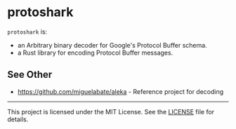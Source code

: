 # protoshark

`protoshark` is:

- an Arbitrary binary decoder for Google's Protocol Buffer schema.
- a Rust library for encoding Protocol Buffer messages.

## See Other

- https://github.com/miguelabate/aleka - Reference project for decoding

---

This project is licensed under the MIT License. See the [LICENSE](LICENSE) file for details.